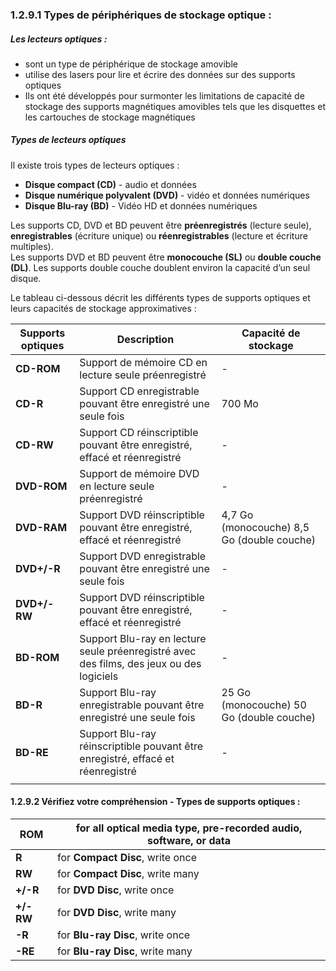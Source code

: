 
### 1.2.9.1 Types de périphériques de stockage optique :


##### **Les lecteurs optiques :**

- sont un type de périphérique de stockage amovible 
- utilise des lasers pour lire et écrire des données sur des supports optiques
- Ils ont été développés pour surmonter les limitations de capacité de stockage des supports magnétiques amovibles tels que les disquettes et les cartouches de stockage magnétiques

##### **Types de lecteurs optiques**

Il existe trois types de lecteurs optiques :

- **Disque compact (CD)** - audio et données  
- **Disque numérique polyvalent (DVD)** - vidéo et données numériques  
- **Disque Blu-ray (BD)** - Vidéo HD et données numériques  

Les supports CD, DVD et BD peuvent être **préenregistrés** (lecture seule), **enregistrables** (écriture unique) ou **réenregistrables** (lecture et écriture multiples).  
Les supports DVD et BD peuvent être **monocouche (SL)** ou **double couche (DL)**. Les supports double couche doublent environ la capacité d’un seul disque.

Le tableau ci-dessous décrit les différents types de supports optiques et leurs capacités de stockage approximatives :

| **Supports optiques** | **Description**                                                                          | **Capacité de stockage**                   |
| --------------------- | ---------------------------------------------------------------------------------------- | ------------------------------------------ |
| **CD-ROM**            | Support de mémoire CD en lecture seule préenregistré                                     | -                                          |
| **CD-R**              | Support CD enregistrable pouvant être enregistré une seule fois                          | 700 Mo                                     |
| **CD-RW**             | Support CD réinscriptible pouvant être enregistré, effacé et réenregistré                | -                                          |
| **DVD-ROM**           | Support de mémoire DVD en lecture seule préenregistré                                    | -                                          |
| **DVD-RAM**           | Support DVD réinscriptible pouvant être enregistré, effacé et réenregistré               | 4,7 Go (monocouche) 8,5 Go (double couche) |
| **DVD+/-R**           | Support DVD enregistrable pouvant être enregistré une seule fois                         | -                                          |
| **DVD+/-RW**          | Support DVD réinscriptible pouvant être enregistré, effacé et réenregistré               | -                                          |
| **BD-ROM**            | Support Blu-ray en lecture seule préenregistré avec des films, des jeux ou des logiciels | -                                          |
| **BD-R**              | Support Blu-ray enregistrable pouvant être enregistré une seule fois                     | 25 Go (monocouche) 50 Go (double couche)   |
| **BD-RE**             | Support Blu-ray réinscriptible pouvant être enregistré, effacé et réenregistré           | -                                          |
|                       |                                                                                          |                                            |

#### 1.2.9.2 Vérifiez votre compréhension - Types de supports optiques :

| **ROM**    | for all optical media type, pre-recorded audio, software, or data |
|------------|-------------------------------------------------------------------|
| **R**      | for **Compact Disc**, write once                                  |
| **RW**     | for **Compact Disc**, write many                                  |
| **+/-R**   | for **DVD Disc**, write once                                      |
| **+/-RW**  | for **DVD Disc**, write many                                      |
| **-R**     | for **Blu-ray Disc**, write once                                  |
| **-RE**    | for **Blu-ray Disc**, write many                                  |






